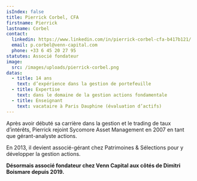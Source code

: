 ```yaml
---
isIndex: false
title: Pierrick Corbel, CFA
firstname: Pierrick
lastname: Corbel
contact:
  linkedin: https://www.linkedin.com/in/pierrick-corbel-cfa-b417b121/
  email: p.corbel@venn-capital.com
  phone: +33 6 45 20 27 95
statutes: Associé fondateur
image:
  src: /images/uploads/pierrick-corbel.png
datas:
  - title: 14 ans
    text: d’expérience dans la gestion de portefeuille
  - title: Expertise
    text: dans le domaine de la gestion actions fondamentale
  - title: Enseignant
    text: vacataire à Paris Dauphine (évaluation d’actifs)
---
```

Après avoir débuté sa carrière dans la gestion et le trading de taux d’intérêts, Pierrick rejoint Sycomore Asset Management en 2007 en tant que gérant-analyste actions.

En 2013, il devient associé-gérant chez Patrimoines & Sélections pour y développer la gestion actions.

**Désormais associé fondateur chez Venn Capital aux côtés de Dimitri Boismare depuis 2019.**